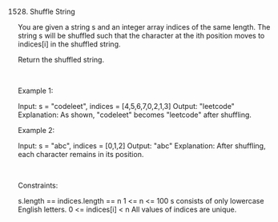 1528. Shuffle String

You are given a string s and an integer array indices of the same length. The string s will be shuffled such that the character at the ith position moves to indices[i] in the shuffled string.

Return the shuffled string.

 

Example 1:

Input: s = "codeleet", indices = [4,5,6,7,0,2,1,3]
Output: "leetcode"
Explanation: As shown, "codeleet" becomes "leetcode" after shuffling.


Example 2:

Input: s = "abc", indices = [0,1,2]
Output: "abc"
Explanation: After shuffling, each character remains in its position.


 

Constraints:

s.length == indices.length == n
1 <= n <= 100
s consists of only lowercase English letters.
0 <= indices[i] < n
All values of indices are unique.